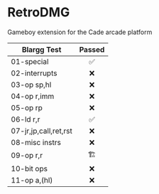 # RetroDMG
Gameboy extension for the Cade arcade platform


| Blargg Test  | Passed |           
| ------------ |:-------:|
| 01-special    | ✅ |
| 02-interrupts | ❌ |
| 03-op sp,hl   | ❌ |
| 04-op r,imm   | ❌ |
| 05-op rp      | ❌ |
| 06-ld r,r     | ✅ |
| 07-jr,jp,call,ret,rst | ❌ |
| 08-misc instrs | ❌ |
| 09-op r,r     | 🏗 |
| 10-bit ops    | ❌ |
| 11-op a,(hl)  | ❌ |
